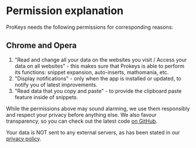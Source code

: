 # Permission explanation

ProKeys needs the following permissions for corresponding reasons:

## Chrome and Opera

1. "Read and change all your data on the websites you visit / Access your data on all websites" - this makes sure that Prokeys is able to perform its functions: snippet expansion, auto-inserts, mathomania, etc.
2. "Display notifications" - only when the app is installed or updated, to notify you of latest improvements.
3. "Read data that you copy and paste" - to provide the clipboard paste feature inside of snippets.

While the permissions above may sound alarming, we use them responsibly and respect your privacy before anything else. We also favour transparency, so you can check out the latest code [on GitHub](https://github.com/GaurangTandon/ProKeys).

Your data is NOT sent to any external servers, as has been stated in our [privacy policy](https://github.com/GaurangTandon/ProKeys/blob/master/PRIVACY_POLICY.md).
